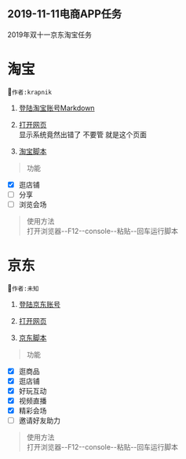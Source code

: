 ## 2019-11-11电商APP任务  
2019年双十一京东淘宝任务
  
# 淘宝  
:raised_hands:`作者:krapnik`  
  
1. [登陆淘宝账号]()[Markdown](https://main.m.taobao.com/mytaobao/index.html)   
  
2. [打开网页](https://market.m.taobao.com/app/tb-source-app/campaign/pages/index)  
显示系统竟然出错了 不要管 就是这个页面  
  
3. [淘宝脚本](/天猫喵币脚本.txt)  
  
> 功能  
- [x] 逛店铺  
- [ ] 分享  
- [ ] 浏览会场  
  
> 使用方法  
打开浏览器--F12--console--粘贴--回车运行脚本  
  
# 京东  
:raised_hands:`作者:未知`  
  
1. [登陆京东账号](https://www.jd.com/)  
  
2. [打开网页](https://happy.m.jd.com/babelDiy/GZWVJFLMXBQVEBDQZWMY/XJf8bH6oXDWSgS91daDJzXh9bU7/index.html#/failback)  
  
3. [京东脚本](/京东养红包脚本.txt)  
  
> 功能  
- [x] 逛商品  
- [x] 逛店铺    
- [x] 好玩互动  
- [x] 视频直播  
- [x] 精彩会场 
- [ ] 邀请好友助力  

> 使用方法  
打开浏览器--F12--console--粘贴--回车运行脚本
  
